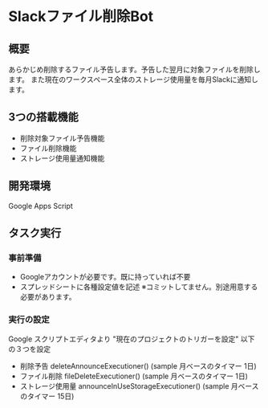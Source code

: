 # Slackファイル削除Bot
## 概要
 あらかじめ削除するファイル予告します。予告した翌月に対象ファイルを削除します。
 また現在のワークスペース全体のストレージ使用量を毎月Slackに通知します。

## 3つの搭載機能
 - 削除対象ファイル予告機能
 - ファイル削除機能
 - ストレージ使用量通知機能

## 開発環境
Google Apps Script

## タスク実行
### 事前準備
 - Googleアカウントが必要です。既に持っていれば不要
 - スプレッドシートに各種設定値を記述 ※コミットしてません。別途用意する必要があります。

### 実行の設定
Google スクリプトエディタより "現在のプロジェクトのトリガーを設定" 以下の３つを設定
 - 削除予告 deleteAnnounceExecutioner() (sample 月ベースのタイマー 1日)
 - ファイル削除 fileDeleteExecutioner() (sample 月ベースのタイマー 1日)
 - ストレージ使用量 announceInUseStorageExecutioner() (sample 月ベースのタイマー 15日)

